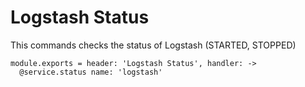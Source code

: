
# Logstash Status

This commands checks the status of Logstash (STARTED, STOPPED)

    module.exports = header: 'Logstash Status', handler: ->
      @service.status name: 'logstash'
